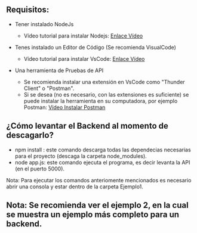 ## Requisitos:
- Tener instalado NodeJs 
  - Vídeo tutorial para instalar Nodejs:  <a href="https://youtu.be/v0x1Ku5Tgac?si=hjCcf9fNVRWJ4teH" target="_blank">Enlace Vídeo</a>
- Tenes instalado un Editor de Código (Se recomienda VisualCode)
  - Vídeo tutorial para instalar VsCode:  <a href="https://youtu.be/fw9QLJ46VGQ?si=zeiwcA26q-MywPyf" target="_blank">Enlace Vídeo</a>

- Una herramienta de Pruebas de API
  - Se recomienda instalar una extensión en VsCode como "Thunder Client" o "Postman".
  - Si se desea (no es necesario, con las extensiones es suficiente) se puede instalar la herramienta en su computadora, por ejemplo Postman: <a href="https://youtu.be/xjO9pltaPLQ?si=O9zKm-u_g9qN1vjO" target="_blank">Vídeo Instalar Postman</a>

## ¿Cómo levantar el Backend al momento de descagarlo?

- npm install : este comando descarga todas las dependecias necesarias para el proyecto (descaga la carpeta node_modules).
- node app.js: este comando ejecuta el programa, es decir levanta la API (en el puerto 5000).


Nota: Para ejecutar los comandos anteriomente mencionados es necesario abrir una consola y estar dentro de la carpeta Ejemplo1.

## Nota: Se recomienda ver el ejemplo 2, en la cual se muestra un ejemplo más completo para un backend.

